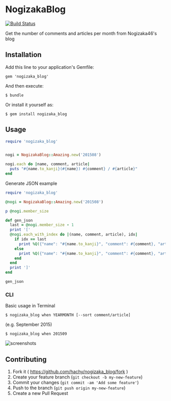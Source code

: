 # NogizakaBlog

[![Build Status](https://travis-ci.org/hachy/nogizaka_blog.svg?branch=master)](https://travis-ci.org/hachy/nogizaka_blog)

Get the number of comments and articles per month from Nogizaka46's blog

## Installation

Add this line to your application's Gemfile:

    gem 'nogizaka_blog'

And then execute:

    $ bundle

Or install it yourself as:

    $ gem install nogizaka_blog

## Usage

```ruby
require 'nogizaka_blog'


nogi = NogizakaBlog::Amazing.new('201508')

nogi.each do |name, comment, article|
  puts "#{name.to_kanji}(#{name}) #{comment} / #{article}"
end
```

Generate JSON example

```ruby
require 'nogizaka_blog'

@nogi = NogizakaBlog::Amazing.new('201508')

p @nogi.member_size

def gen_json
  last = @nogi.member_size - 1
  print '['
  @nogi.each_with_index do |(name, comment, article), idx|
    if idx == last
      print %Q({"name": "#{name.to_kanji}", "comment": #{comment}, "article": #{article}})
    else
      print %Q({"name": "#{name.to_kanji}", "comment": #{comment}, "article": #{article}},)
    end
  end
  print ']'
end

gen_json
```

### CLI

Basic usage in Terminal

	$ nogizaka_blog when YEARMONTH [--sort comment/article]

(e.g. September 2015)

	$ nogizaka_blog when 201509

![screenshots](https://dl.dropboxusercontent.com/u/60760023/screenshots/nogizaka_blog.gif)

## Contributing

1. Fork it ( https://github.com/hachy/nogizaka_blog/fork )
2. Create your feature branch (`git checkout -b my-new-feature`)
3. Commit your changes (`git commit -am 'Add some feature'`)
4. Push to the branch (`git push origin my-new-feature`)
5. Create a new Pull Request
